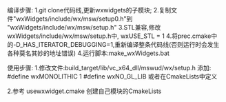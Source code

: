 ﻿编译步骤:
1.git clone代码线,更新wxwidgets的子模块;
2.复制文件"wxWidgets/include/wx/msw/setup0.h"到 "wxWidgets/include/wx/msw/setup.h"
3.STL兼容,修改 wxWidgets/include/wx/msw/setup.h中, wxUSE_STL = 1
4.将prec.cmake中的-D_HAS_ITERATOR_DEBUGGING=1,重新编译整条代码线(否则运行时会发生各种莫名其妙的地址错误)
4.运行脚本:make_wxWidgets.bat

使用步骤:
1.修改文件:build_target/lib/vc_x64_dll/mswud/wx/setup.h
    添加:
    #define wxMONOLITHIC 1
    #define  wxNO_GL_LIB
    或者在CmakeLists中定义
    
2.参考 usewxwidget.cmake 创建自己模块的CmakeLists

